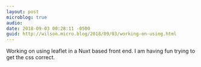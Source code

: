 ```yaml
---
layout: post
microblog: true
audio: 
date: 2018-09-03 00:28:11 -0500
guid: http://wilson.micro.blog/2018/09/03/working-on-using.html
---
```

Working on using leaflet in a Nuxt based front end. I am having fun trying to get the css correct. 
